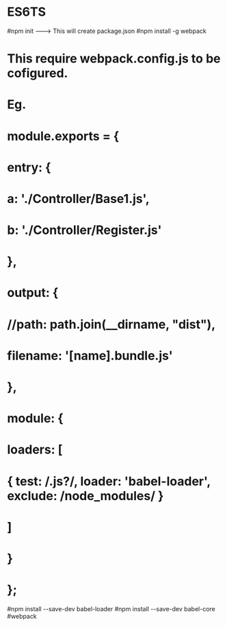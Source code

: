 # ES6TS
#npm init ---> This will create package.json
#npm install -g webpack
#        This require webpack.config.js to be cofigured.
#        Eg.
#            module.exports = {
#              entry: {
#                a:  './Controller/Base1.js',
#                b: './Controller/Register.js'
#              },
#              output: {
#                  //path: path.join(__dirname, "dist"),
#                  filename: '[name].bundle.js'
#              },
#              module: {
#                  loaders: [
#                      { test: /\.js?/, loader: 'babel-loader', exclude: /node_modules/ }
#                 ]
#              }
#          };
#npm install --save-dev babel-loader
#npm install --save-dev babel-core
#webpack
